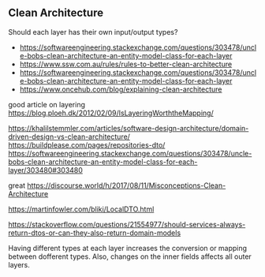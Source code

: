 ## Clean Architecture
Should each layer has their own input/output types? 
- https://softwareengineering.stackexchange.com/questions/303478/uncle-bobs-clean-architecture-an-entity-model-class-for-each-layer
- https://www.ssw.com.au/rules/rules-to-better-clean-architecture
- https://softwareengineering.stackexchange.com/questions/303478/uncle-bobs-clean-architecture-an-entity-model-class-for-each-layer
- https://www.oncehub.com/blog/explaining-clean-architecture



good article on layering
https://blog.ploeh.dk/2012/02/09/IsLayeringWorththeMapping/

https://khalilstemmler.com/articles/software-design-architecture/domain-driven-design-vs-clean-architecture/
https://buildplease.com/pages/repositories-dto/
https://softwareengineering.stackexchange.com/questions/303478/uncle-bobs-clean-architecture-an-entity-model-class-for-each-layer/303480#303480

great 
https://discourse.world/h/2017/08/11/Misconceptions-Clean-Architecture

https://martinfowler.com/bliki/LocalDTO.html

https://stackoverflow.com/questions/21554977/should-services-always-return-dtos-or-can-they-also-return-domain-models

Having different types at each layer increases the conversion or mapping between dofferent types. Also, changes on the inner fields affects all outer layers.
